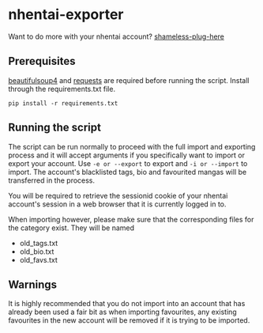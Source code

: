 
# nhentai-exporter

Want to do more with your nhentai account? [shameless-plug-here](https://github.com/Benjababe/NotCafeDownloader)

## Prerequisites

[beautifulsoup4](https://pypi.org/project/beautifulsoup4/) and [requests](https://pypi.org/project/requests/) are required before running the script. Install through the requirements.txt file.

`pip install -r requirements.txt`

## Running the script

The script can be run normally to proceed with the full import and exporting process and it will accept arguments if you specifically want to import or export your account. Use `-e or --export` to export and `-i or --import` to import. The account's blacklisted tags, bio and favourited mangas will be transferred in the process.

You will be required to retrieve the sessionid cookie of your nhentai account's session in a web browser that it is currently logged in to.

When importing however, please make sure that the corresponding files for the category exist. They will be named

- old_tags.txt
- old_bio.txt
- old_favs.txt

## Warnings

It is highly recommended that you do not import into an account that has already been used a fair bit as when importing favourites, any existing favourites in the new account will be removed if it is trying to be imported.
